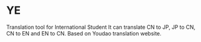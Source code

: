# YE
Translation tool for International Student
It can translate CN to JP, JP to CN, CN to EN and EN to CN.
Based on Youdao translation website.
